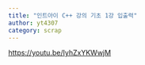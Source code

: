 ```yaml
---
title: "인트아이 C++ 강의 기초 1강 입출력"
author: yt4307
category: scrap
---
```


https://youtu.be/IyhZxYKWwjM
